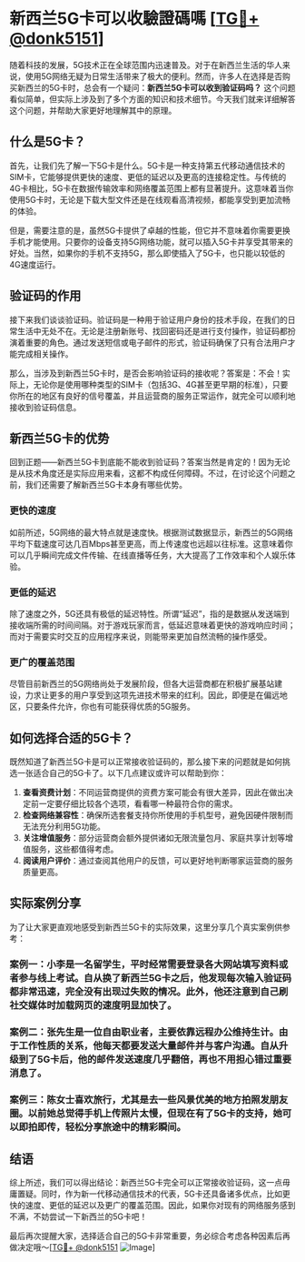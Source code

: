 # 新西兰5G卡可以收驗證碼嗎 [[TG💪+ @donk5151](https://t.me/s/donk5151)]

随着科技的发展，5G技术正在全球范围内迅速普及。对于在新西兰生活的华人来说，使用5G网络无疑为日常生活带来了极大的便利。然而，许多人在选择是否购买新西兰的5G卡时，总会有一个疑问：**新西兰5G卡可以收到验证码吗？** 这个问题看似简单，但实际上涉及到了多个方面的知识和技术细节。今天我们就来详细解答这个问题，并帮助大家更好地理解其中的原理。

## 什么是5G卡？

首先，让我们先了解一下5G卡是什么。5G卡是一种支持第五代移动通信技术的SIM卡，它能够提供更快的速度、更低的延迟以及更高的连接稳定性。与传统的4G卡相比，5G卡在数据传输效率和网络覆盖范围上都有显著提升。这意味着当你使用5G卡时，无论是下载大型文件还是在线观看高清视频，都能享受到更加流畅的体验。

但是，需要注意的是，虽然5G卡提供了卓越的性能，但它并不意味着你需要更换手机才能使用。只要你的设备支持5G网络功能，就可以插入5G卡并享受其带来的好处。当然，如果你的手机不支持5G，那么即使插入了5G卡，也只能以较低的4G速度运行。

## 验证码的作用

接下来我们谈谈验证码。验证码是一种用于验证用户身份的技术手段，在我们的日常生活中无处不在。无论是注册新账号、找回密码还是进行支付操作，验证码都扮演着重要的角色。通过发送短信或电子邮件的形式，验证码确保了只有合法用户才能完成相关操作。

那么，当涉及到新西兰5G卡时，是否会影响验证码的接收呢？答案是：不会！实际上，无论你是使用哪种类型的SIM卡（包括3G、4G甚至更早期的标准），只要你所在的地区有良好的信号覆盖，并且运营商的服务正常运作，就完全可以顺利地接收到验证码信息。

## 新西兰5G卡的优势

回到正题——新西兰5G卡到底能不能收到验证码？答案当然是肯定的！因为无论是从技术角度还是实际应用来看，这都不构成任何障碍。不过，在讨论这个问题之前，我们还需要了解新西兰5G卡本身有哪些优势。

### 更快的速度

如前所述，5G网络的最大特点就是速度快。根据测试数据显示，新西兰的5G网络平均下载速度可达几百Mbps甚至更高，而上传速度也远超以往标准。这意味着你可以几乎瞬间完成文件传输、在线直播等任务，大大提高了工作效率和个人娱乐体验。

### 更低的延迟

除了速度之外，5G还具有极低的延迟特性。所谓“延迟”，指的是数据从发送端到接收端所需的时间间隔。对于游戏玩家而言，低延迟意味着更快的游戏响应时间；而对于需要实时交互的应用程序来说，则能带来更加自然流畅的操作感受。

### 更广的覆盖范围

尽管目前新西兰的5G网络尚处于发展阶段，但各大运营商都在积极扩展基站建设，力求让更多的用户享受到这项先进技术带来的红利。因此，即便是在偏远地区，只要条件允许，你也有可能获得优质的5G服务。

## 如何选择合适的5G卡？

既然知道了新西兰5G卡是可以正常接收验证码的，那么接下来的问题就是如何挑选一张适合自己的5G卡了。以下几点建议或许可以帮助到你：

1. **查看资费计划**：不同运营商提供的资费方案可能会有很大差异，因此在做出决定前一定要仔细比较各个选项，看看哪一种最符合你的需求。
2. **检查网络兼容性**：确保所选套餐支持你所使用的手机型号，避免因硬件限制而无法充分利用5G功能。
3. **关注增值服务**：部分运营商会额外提供诸如无限流量包月、家庭共享计划等增值服务，这些都值得考虑。
4. **阅读用户评价**：通过查阅其他用户的反馈，可以更好地判断哪家运营商的服务质量更高。

## 实际案例分享

为了让大家更直观地感受到新西兰5G卡的实际效果，这里分享几个真实案例供参考：

### 案例一：小李是一名留学生，平时经常需要登录各大网站填写资料或者参与线上考试。自从换了新西兰5G卡之后，他发现每次输入验证码都非常迅速，完全没有出现过失败的情况。此外，他还注意到自己刷社交媒体时加载网页的速度明显加快了。

### 案例二：张先生是一位自由职业者，主要依靠远程办公维持生计。由于工作性质的关系，他每天都要发送大量邮件并与客户沟通。自从升级到了5G卡后，他的邮件发送速度几乎翻倍，再也不用担心错过重要消息了。

### 案例三：陈女士喜欢旅行，尤其是去一些风景优美的地方拍照发朋友圈。以前她总觉得手机上传照片太慢，但现在有了5G卡的支持，她可以即拍即传，轻松分享旅途中的精彩瞬间。

## 结语

综上所述，我们可以得出结论：新西兰5G卡完全可以正常接收验证码，这一点毋庸置疑。同时，作为新一代移动通信技术的代表，5G卡还具备诸多优点，比如更快的速度、更低的延迟以及更广的覆盖范围。因此，如果你对现有的网络服务感到不满，不妨尝试一下新西兰的5G卡吧！

最后再次提醒大家，选择适合自己的5G卡非常重要，务必综合考虑各种因素后再做决定哦～[[TG💪+ @donk5151](https://t.me/s/donk5151) ![Image](https://i.postimg.cc/rwNCRYN7/Snipaste-2025-04-30-17-27-05.png)]